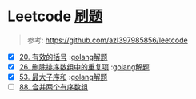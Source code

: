 # Leetcode [刷题](https://leetcode-cn.com)
> 参考: https://github.com/azl397985856/leetcode

- [x] [20. 有效的括号](https://leetcode-cn.com/problems/valid-parentheses/) :[golang解题](./20-valid-parentheses.go)
- [x] [26. 删除排序数组中的重复项](https://leetcode-cn.com/problems/remove-duplicates-from-sorted-array/) :[golang解题](./26-remove-duplicates-from-sorted-array.go)
- [x] [53. 最大子序和](https://leetcode-cn.com/problems/maximum-subarray/) :[golang解题](./53-maximum-subarray.go)
- [ ] [88. 合并两个有序数组](https://leetcode-cn.com/problems/merge-sorted-array/)